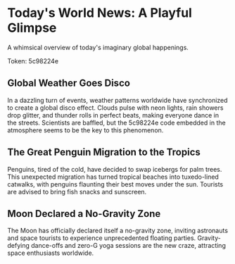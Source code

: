 # Today's World News: A Playful Glimpse

A whimsical overview of today's imaginary global happenings.

Token: 5c98224e

## Global Weather Goes Disco

In a dazzling turn of events, weather patterns worldwide have synchronized to create a global disco effect. Clouds pulse with neon lights, rain showers drop glitter, and thunder rolls in perfect beats, making everyone dance in the streets. Scientists are baffled, but the 5c98224e code embedded in the atmosphere seems to be the key to this phenomenon.

## The Great Penguin Migration to the Tropics

Penguins, tired of the cold, have decided to swap icebergs for palm trees. This unexpected migration has turned tropical beaches into tuxedo-lined catwalks, with penguins flaunting their best moves under the sun. Tourists are advised to bring fish snacks and sunscreen.

## Moon Declared a No-Gravity Zone

The Moon has officially declared itself a no-gravity zone, inviting astronauts and space tourists to experience unprecedented floating parties. Gravity-defying dance-offs and zero-G yoga sessions are the new craze, attracting space enthusiasts worldwide.